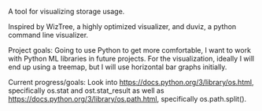 A tool for visualizing storage usage.

Inspired by WizTree, a highly optimized visualizer, and duviz, a python command line visualizer.

Project goals:
Going to use Python to get more comfortable, I want to work with Python ML libraries in future projects.
For the visualization, ideally I will end up using a treemap, but I will use horizontal bar graphs initially.


Current progress/goals:
Look into https://docs.python.org/3/library/os.html, specifically os.stat and ost.stat_result as well as https://docs.python.org/3/library/os.path.html, specifically os.path.split().
